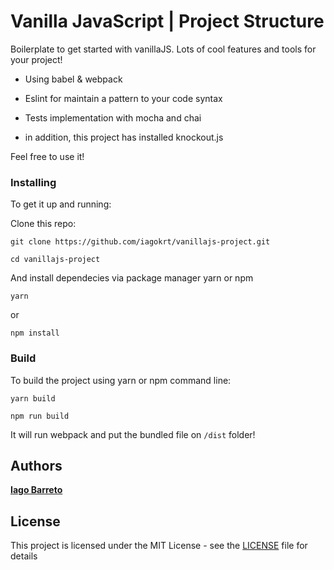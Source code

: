 # Vanilla JavaScript | Project Structure

Boilerplate to get started with vanillaJS. Lots of cool features and tools for your project!

- Using babel & webpack

- Eslint for maintain a pattern to your code syntax

- Tests implementation with mocha and chai

- in addition, this project has installed knockout.js

Feel free to use it!

### Installing

To get it up and running:

Clone this repo:

```
git clone https://github.com/iagokrt/vanillajs-project.git
```

```
cd vanillajs-project
```

And install dependecies via package manager yarn or npm

```
yarn
```

or

```
npm install
```

### Build

To build the project using yarn or npm command line:

```
yarn build
```

```
npm run build
```

It will run webpack and put the bundled file on `/dist` folder!

## Authors

**[Iago Barreto](https://github.com/iagokrt)**

## License

This project is licensed under the MIT License - see the [LICENSE](LICENSE) file for details
